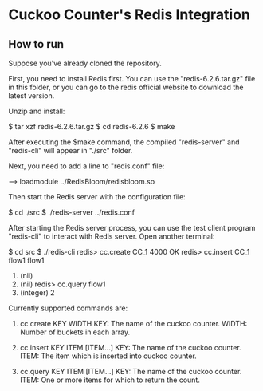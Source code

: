 # Cuckoo Counter's Redis Integration

## How to run

Suppose you've already cloned the repository.

First, you need to install Redis first. You can use the "redis-6.2.6.tar.gz" file in this folder, or you can go to the redis official website to download the latest version.

Unzip and install:

$ tar xzf redis-6.2.6.tar.gz
$ cd redis-6.2.6
$ make

After executing the $make command, the compiled "redis-server" and "redis-cli" will appear in "./src" folder.

Next, you need to add a line to "redis.conf" file:

-->	loadmodule ../RedisBloom/redisbloom.so


Then start the Redis server with the configuration file:

$ cd ./src
$ ./redis-server ../redis.conf

After starting the Redis server process, you can use the test client program "redis-cli" to interact with Redis server. Open another terminal:

$ cd src
$ ./redis-cli
redis> cc.create CC_1 4000
OK
redis> cc.insert CC_1 flow1 flow1
1) (nil)
2) (nil)
redis> cc.query flow1
1) (integer) 2

Currently supported commands are:

1. cc.create KEY WIDTH
  KEY: The name of the cuckoo counter.
  WIDTH: Number of buckets in each array.

2. cc.insert KEY ITEM [ITEM...]
  KEY: The name of the cuckoo counter.
  ITEM: The item which is inserted into cuckoo counter.

3. cc.query KEY ITEM [ITEM...]
  KEY: The name of the cuckoo counter.
  ITEM: One or more items for which to return the count.
